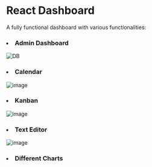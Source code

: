 # React Dashboard   
A fully functional dashboard with various functionalities:   
     
### <li>Admin Dashboard   </li>    
![DB](https://user-images.githubusercontent.com/57780557/209579842-92098c46-8495-4ca8-aa79-7e2d8dc070de.png)
      
     
### <li> Calendar </li>   
![image](https://user-images.githubusercontent.com/57780557/209579904-937de268-a170-476f-930d-db45436e1aed.png)
   
        
### <li> Kanban </li>   
![image](https://user-images.githubusercontent.com/57780557/209579928-c603541a-0201-46d2-937f-aabd4085214e.png)
     
         
### <li> Text Editor </li>   
![image](https://user-images.githubusercontent.com/57780557/209580016-3a90d38f-dcc5-4a04-8835-a0f218e5b0e3.png)
   
      
### <li> Different Charts </li>   
   
         
